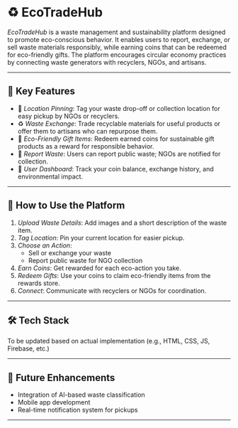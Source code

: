 
# ♻ EcoTradeHub

*EcoTradeHub* is a waste management and sustainability platform designed to promote eco-conscious behavior. It enables users to report, exchange, or sell waste materials responsibly, while earning coins that can be redeemed for eco-friendly gifts. The platform encourages circular economy practices by connecting waste generators with recyclers, NGOs, and artisans.

---

## 🌟 Key Features

- 📍 *Location Pinning*: Tag your waste drop-off or collection location for easy pickup by NGOs or recyclers.
- ♻ *Waste Exchange*: Trade recyclable materials for useful products or offer them to artisans who can repurpose them.
- 🎁 *Eco-Friendly Gift Items*: Redeem earned coins for sustainable gift products as a reward for responsible behavior.
- 🧾 *Report Waste*: Users can report public waste; NGOs are notified for collection.
- 🔁 *User Dashboard*: Track your coin balance, exchange history, and environmental impact.

---

## 🚀 How to Use the Platform

1. *Upload Waste Details*: Add images and a short description of the waste item.
2. *Tag Location*: Pin your current location for easier pickup.
3. *Choose an Action*:
   - Sell or exchange your waste
   - Report public waste for NGO collection
4. *Earn Coins*: Get rewarded for each eco-action you take.
5. *Redeem Gifts*: Use your coins to claim eco-friendly items from the rewards store.
6. *Connect*: Communicate with recyclers or NGOs for coordination.

---


## 🛠 Tech Stack

To be updated based on actual implementation (e.g., HTML, CSS, JS, Firebase, etc.)

---

## 📍 Future Enhancements

- Integration of AI-based waste classification
- Mobile app development
- Real-time notification system for pickups

---
